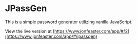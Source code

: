 # JPassGen

This is a simple password generator utilizing vanilla JavaScript.

View the live version at [https://www.jonfeaster.com/app/#/2](https://www.jonfeaster.com/app/#/jpassgen)
